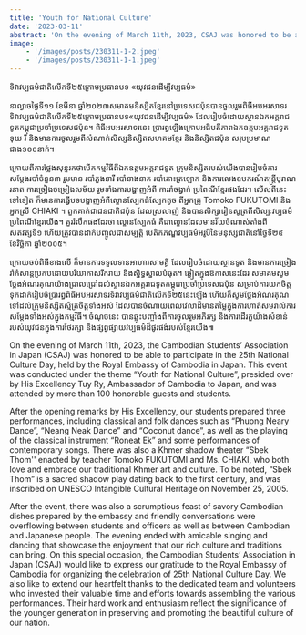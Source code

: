 ```yaml
---
title: 'Youth for National Culture'
date: '2023-03-11'
abstract: 'On the evening of March 11th, 2023, CSAJ was honored to be able to participate in the 25th National Culture Day, held by the Royal Embassy of Cambodia in Japan. This event was conducted under the theme: Youth for National Culture, presided over by His Excellency Tuy Ry, Ambassador of Cambodia to Japan, and was attended by more than 100 honorable guests and students. '
image: 
    - '/images/posts/230311-1-2.jpeg'
    - '/images/posts/230311-1-1.jpeg'
---
```


ទិវាវប្បធម៌ជាតិ​លើកទី២៥ក្រោមប្រធានបទ​ «យុវជនដើម្បីវប្បធម៌» 

នាល្ងាចថ្ងៃទី១១​ ខែមីនា​ ឆ្នាំ២០២៣​ សមាគមនិស្សិតខ្មែរនៅប្រទេសជប៉ុនបានចួលរួមពិធីអបអរសាទរទិវាវប្បធម៌ជាតិ​លើកទី២៥ក្រោមប្រធានបទ​ «យុវជនដើម្បីវប្បធម៌» ដែលរៀបចំដោយស្ថានឯកអគ្គរាជទូតកម្ពុជាប្រចាំប្រទេសជប៉ុន។ ពិធីអបអរសាទរនេះ  ប្រារព្ធឡើងក្រោមអធិបតីភាពឯកឧត្តមអគ្គរាជទូត ទុយ រី និងមានការចូលរួមពីសំណាក់សិស្សនិស្សិត​ សហគមខ្មែរ​ និងនិស្សិតជប៉ុន សរុបប្រមាណជាង១០០នាក់។

ក្រោយពីការថ្លែងសុន្ទរកថាបើកកម្មវិធីពីឯកឧត្តមអគ្គរាជទូត ក្រុមនិស្សិតរបស់យើងបានរៀបចំការសម្តែងរបាំចំនួន៣ រួមមាន របាំភួងនារី​ របាំនាងនាគ របាំគោះត្រឡោក និងការលេងឧបករណ៍តន្រ្តីបុរាណរនាត ការច្រៀងចម្រៀងសម័យ រួមទាំងការបង្ហាញអំពី ការរាំចង្វាក់ ប្រពៃណីខ្មែរផងដែរ។ លើសពីនេះទៅទៀត ក៏មានការធ្វើបទបង្ហាញអំពីល្ខោនស្បែកធំស្បែកតូច ពីអ្នកគ្រូ Tomoko FUKUTOMI និង​អ្នកស្រី CHIAKI ។ ពួកគាត់ជាជនជាតិជប៉ុន ដែលស្រលាញ់ និងបានសិក្សារៀនសូត្រពីសិល្បៈវប្បធម៌ប្រពៃណីខ្មែរយើង។ គួររំលឹកផងដែរថា ល្ខោនស្បែកធំ គឺជាល្ខោនដែលមានវ័យចំណាស់តាំងពីសតវត្សទី១ ហើយត្រូវបានដាក់បញ្ចូលជាសម្បត្តិ បេតិកភណ្ឌ​វប្បធម៌អរូបីនៃមនុស្សជាតិនៅថ្ងៃទី២៥ ខែវិច្ឆិកា ឆ្នាំ២០០៥។ 

ក្រោយចប់ពិធីខាងលើ ក៏មានការទទួលទានអាហារសាមគ្គី ដែលរៀបចំដោយស្ថានទូត និងមានការ​ច្រៀង​រាំកំសាន្តប្រកបដោយបរិយាកាសរីករាយ និងស្និទ្ធស្នាលបំផុត។ ឆ្លៀតក្នុងឱកាសនេះដែរ សមាគមសូមថ្លែងអំណរគុណយ៉ាងជ្រាលជ្រៅដល់ស្ថានឯកអគ្គរាជទូតកម្ពុជាប្រចាំប្រទេសជប៉ុន សម្រាប់ការយកចិត្តទុកដាក់រៀបចំប្រារព្ធពិធីអបអរសាទរទិវាវប្បធម៌ជាតិ​លើកទី២៥នេះឡើង ហើយក៏សូមថ្លែងអំណរគុណទៅដល់ក្រុមនិស្សិតស្ម័គ្រចិត្តទាំងអស់ ដែលបានចំណាយពេលវេលាដ៏មានតម្លៃក្នុងការហាត់សមរាល់ការសម្តែងទាំងអស់ក្នុងកម្មវិធី។ ចំណុចនេះ បានឆ្លុះបញ្ចាំងពីការចូលរួមអភិរក្ស និងការដើរតួយ៉ាងសំខាន់របស់យុវជនក្នុងការថែរក្សា និងផ្សព្វផ្សាយវប្បធម៌ដ៏ផូរផង់របស់ខ្មែរយើង៕

On the evening of March 11th, 2023, the Cambodian Students’ Association in Japan (CSAJ) was honored to be able to participate in the 25th National Culture Day, held by the Royal Embassy of Cambodia in Japan. This event was conducted under the theme “Youth for National Culture”, presided over by His Excellency Tuy Ry, Ambassador of Cambodia to Japan, and was attended by more than 100 honorable guests and students. 

After the opening remarks by His Excellency, our students prepared three performances, including classical and folk dances such as “Phuong Neary Dance”, “Neang Neak Dance” and “Coconut dance”, as well as the playing of the classical instrument “Roneat Ek” and some performances of contemporary songs. There was also a Khmer shadow theater “Sbek Thom'' enacted by teacher Tomoko FUKUTOMI and Ms. CHIAKI, who both love and embrace our traditional Khmer art and culture. To be noted, “Sbek Thom” is a sacred shadow play dating back to the first century, and was inscribed on UNESCO Intangible Cultural Heritage on November 25, 2005.

After the event, there was also a scrumptious feast of savory Cambodian dishes prepared by the embassy and friendly conversations were overflowing between students and officers as well as between Cambodian and Japanese people. The evening ended with amicable singing and dancing that showcase the enjoyment that our rich culture and traditions can bring. 
On this special occasion, the Cambodian Students’ Association in Japan (CSAJ) would like to express our gratitude to the Royal Embassy of Cambodia for organizing the celebration of 25th National Culture Day. We also like to extend our heartfelt thanks to the dedicated team and volunteers who invested their valuable time and efforts towards assembling the various performances. Their hard work and enthusiasm reflect the significance of the younger generation in preserving and promoting the beautiful culture of our nation.